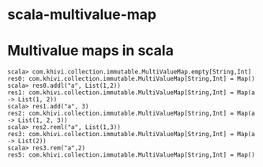 scala-multivalue-map
====================

Multivalue maps in scala
=======

	scala> com.khivi.collection.immutable.MultiValueMap.empty[String,Int]
	res0: com.khivi.collection.immutable.MultiValueMap[String,Int] = Map()
	scala> res0.addl("a", List(1,2))
	res1: com.khivi.collection.immutable.MultiValueMap[String,Int] = Map(a -> List(1, 2))
	scala> res1.add("a", 3)
	res2: com.khivi.collection.immutable.MultiValueMap[String,Int] = Map(a -> List(1, 2, 3))
	scala> res2.reml("a", List(1,3))
	res3: com.khivi.collection.immutable.MultiValueMap[String,Int] = Map(a -> List(2))
	scala> res3.rem("a",2)
	res5: com.khivi.collection.immutable.MultiValueMap[String,Int] = Map()
